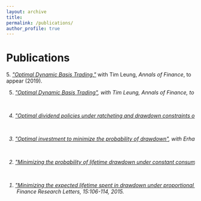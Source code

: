 ```yaml
---
layout: archive
title: 
permalink: /publications/
author_profile: true
---
```


<!-- {% include base_path %}

{% for post in site.publications reversed %}
  {% include archive-single.html %}
{% endfor %} -->

# Publications
5\. [_"Optimal Dynamic Basis Trading,"_](https://arxiv.org/abs/1809.05961) with Tim Leung, _Annals of Finance_, to appear (2019). 

<ol>
  <li value="5">
	<pre style="font-family:inherit"><em><em><a href="https://arxiv.org/abs/1809.05961" target="_blank">"Optimal Dynamic Basis Trading"</a>, with Tim Leung, <em>Annals of Finance</em>, to appear (2019).</pre>
  </li>
  <p><br></p>	
  <li value="4">
  	  <pre style="font-family:inherit"><em><em><a href="http://arxiv.org/abs/1806.07499" target="_blank">"Optimal dividend policies under ratcheting and drawdown constraints on dividends"</a>, with Erhan Bayraktar and Virginia Young, <em>SIAM J. Financial Mathematics</em>, 10(2):547--577, 2019.</pre>
  </li>
  <p><br></p>	
  <li value="3">
	  <pre style="font-family:inherit"><em><a href="http://arxiv.org/abs/1506.00166" target="_blank">"Optimal investment to minimize the probability of drawdown"</a></em>, with Erhan Bayraktar and Virginia Young, <em>Stochastics</em>, 88(6):946-958, 2016.</pre>				 
  </li>
  <p><br></p>
  <li value="2">
	  <pre style="font-family:inherit"><em><a href="http://arxiv.org/abs/1507.08713" target="_blank">"Minimizing the probability of lifetime drawdown under constant consumption"</a></em>, with Erhan Bayraktar and Virginia Young, <em>Insurance: Mathematics and Economics</em>, 69:210-223, 2016.</pre>
  </li>
  <p><br></p>
  <li value="1">
	 <pre style="font-family:inherit"><em><a href="http://arxiv.org/abs/1508.01914" target="_blank">"Minimizing the expected lifetime spent in drawdown under proportional consumption"</a></em>, with Erhan Bayraktar and Virginia Young,<br> <em>Finance Research Letters</em>, 15:106-114, 2015.</pre>
  </li>
</ol>